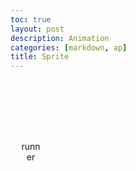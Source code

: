 ```yaml
---
toc: true
layout: post
description: Animation
categories: [markdown, ap]
title: Sprite
---
```


<html>
<head>
  <title>Sprite Animation Example</title>
  <style>
    .sprite {
      background-image: url('../images/runnersprite.webp');
      background-repeat: no-repeat;
      height: 280px;  /* Adjust the height based on your sprite sheet */
      width: 65px;  /* Calculate the width based on the sprite sheet resolution and number of frames: 1040 / 16 = 65 */
      transform: scale(0.5);  /* Adjust the scale if needed */
      font-size: 2em;
      text-align: center;
    }

    #runner {
      background-position: 0px 0px;
    }
  </style>
</head>
<body>
  <div class="container">
    <div class="row">
      <div class="column">
        <p class="sprite" id="runner" onmousedown="startAnimate('runner', 0, 0, 16)" onmouseover="stopAnimate('runner')">runner</p>
      </div>
    </div>
  </div>

  <script>
    var intervalIDs = {}; // Object to store interval IDs
    const pixels = 65; // Size of each frame in the sprite
    const interval = 100; // Animation time interval

    function startAnimate(id, row, col1, frames) {
      var col = col1; // Start at the first column/frame in the series of frames

      // Use the animation ID as the key for storing the interval ID
      intervalIDs[id] = setInterval(() => {
        /* Each pass sets the CSS backgroundPosition property to point to the next background frame
         * Formula: The row stays the same, but the column is mutated by adding 'pixels' each interval
         * Modulo Operator: 'frames * pixels' is the upper bound, 'col + pixels' is the increment,
         *                  and the remainder is the new column position
         * Offset: 'col1' is the offset of the first image in the series
         */
        document.getElementById(id).style.backgroundPosition = `-${col}px -${row}px`;
        col = (col + pixels) % (frames * pixels); // Use the modulo operator to cycle through the sequence
      }, interval); // Time interval
    }

    function stopAnimate(id) {
      // Stop the animation task ID
      clearInterval(intervalIDs[id]);
    }
  </script>
</body>
</html>

